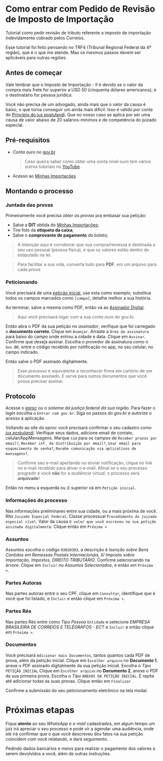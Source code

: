 # Como entrar com Pedido de Revisão de Imposto de Importação

Tutorial como pedir revisão de tributo referente a imposto de importação indevidamente cobrado pelos Correios.

Esse tutorial foi feito pensando no TRF4 (Tribunal Regional Federal da 4ª região), que é o que me atende. Mas os mesmos passos devem ser aplicáveis para outras regiões.

## Antes de começar

Vale lembrar que o Imposto de Importação - II é devido se o valor da compra mais frete for superior a USD 50 (cinquenta dólares americanos); e o destinatário for pessoa jurídica.

Você não precisa de um advogado, ainda mais que o valor da causa é baixo, o que torna conseguir um ainda mais difícil. Isso é válido por conta do [Princípio do jus postulandi](https://pt.wikipedia.org/wiki/Princ%C3%ADpio_do_jus_postulandi).
Que no nosso caso se aplica por ser uma causa de valor abaixo de 20 salários-mínimos e de competência do juizado especial.

## Pré-requisitos

- _Conta ouro_ no [gov.br](https://www.gov.br/pt-br)
	> Caso queira saber como obter uma conta nível ouro tem vários outros tutoriais no [YouTube](https://www.youtube.com/results?search_query=conta+ouro+no+gov.br).
- Acesso ao [Minhas Importações](https://apps.correios.com.br/portalimportador)

## Montando o processo

### Juntada das provas

Primeiramente você precisa _obter as provas_ pra embasar sua petição:
- Salve a __DIT__ obtida do [Minhas Importações](https://apps.correios.com.br/portalimportador);
- Tire foto da __etiqueta da caixa__;
- Salve o __comprovante de pagamento__ do boleto;

> A intenção aqui é corroborar que sua compra/remessa é destinada a seu uso pessoal (pessoa física), e que os valores estão dentro do estipulado na lei.

> Para facilitar a sua vida, converta tudo para __PDF__, em um arquivo para cada _prova_.

### Peticionando

Você precisará de uma [petição inicial](recursos/Petição%20inicial.docx), use esta como exemplo, substitua todos os campos marcados como `[campo]`, detalhe melhor a sua história.

Ao terminar, salve a mesma como PDF, então vá ao [Assinador Digital](https://assinador.iti.br/assinatura/index.xhtml).
> Aqui você precisará logar com a sua _conta ouro_ do gov.br.

Então abra o PDF da sua petição no _assinador_, verifique que foi carregado o __documento correto__.
Clique em `Avançar`. Arraste a `Área da assinatura` para baixo do campo onde entrou a cidade e data.
Clique em `Assinar`. Confirme que deseja assinar.
Escolha o provedor de assinatura como o `Gov.BR`, entre o código recebido por notificação no app, no seu celular, no campo indicado.

Então salve o PDF assinado digitalmente.
> Esse processo é equivalente a reconhecer firma em cartório de um documento assinado. E serve para outros documentos que você possa precisar assinar.

## Protocolo
Acesse o [eproc](https://eproc.jfpr.jus.br/eprocV2/) _ou o sistema da justiça federal da sua região_. Para fazer o _login_ escolha o `Entrar com gov.br`.
Siga os passos do _gov.br_ e autorize o acesso à aplicação.

Voltando ao site do _eproc_ você precisará confirmar o seu cadastro como _[jus postulandi](https://pt.wikipedia.org/wiki/Princ%C3%ADpio_do_jus_postulandi)_.
Verifique seus dados, adicione email de contato, celular/AppMensagens. Marque `sim` para os campos de `Receber prazos por email?`, `Receber inf. da distribuição por email?`, `Usar email para esquecimento de senha?`, `Recebe comunicação via aplicativos de mensagens?`.
>Confirme seu e-mail apertando no enviar notificação, clique no link no e-mail recebido para ativar o e-mail. Afinal se o seu processo progredir e você __não__ for a _audiência virtual_, o processo será __arquivado__!

Então no menu a esquerda ou `☰` superior vá em `Petição inicial`.

### Informações do processo

Nas informações preliminares entre sua cidade, ou a mais próxima de você.
Rito `Juizado Especial Federal`. Classe processual `Procedimento do juizado especial cível`. Valor da causa `O valor que você escreveu na sua petição assinada digitalmente`.
Clique então em `Próxima >`

### Assuntos

Assuntos escolha o código `03020303`, a descrição é _Isenção sobre Bens Contidos em Remessas Postais Internacionais, II/ Imposto sobre Importação, Impostos, DIREITO TRIBUTÁRIO_. Confirme selecionando na árvore.
Clique em `Incluir` no _Assuntos Selecionados_, e então em `Próxima >`.

### Partes Autoras

Nas partes autoras entre o seu CPF, clique em `Consultar`, identifique que é você que foi listado, e `Incluir` e então clique em `Próxima >`.

### Partes Rés

Nas partes Rés entre como _Tipo Pessoa_ `Entidade` e selecione _EMPRESA BRASILEIRA DE CORREIOS E TELÉGRAFOS - ECT_ e `Incluir` e então clique em `Próxima >`.

### Documentos

Você precisará `Adicionar mais Documentos`, tantos quantos cada PDF de prova, além da petição inicial.
Clique em `Escolher arquivo` no __Documento 1__, anexe o PDF assinado digitalmente da sua petição inicial. Escolha o _Tipo_ `PETIÇÃO INICIAL`
Clique em `Escolher arquivo` no __Documento 2__, anexe o PDF da sua primeira prova. Escolha o _Tipo_ `ANEXOS DA PETIÇÃO INICIAL`.
E repita até adicionar todas as suas provas. Clique então em `Finalizar`

Confirme a submissão do seu peticionamento eletrônico na tela modal.

# Próximas etapas

Fique __atento__ ao seu _WhatsApp_ e _e-mail_ cadastrados, em algum tempo um juiz irá apreciar o seu processo e pode vir a agendar uma audiência, onde ele irá confirmar que o que você descreveu dos fatos na sua petição coincidem com você relatando, e dará seguimento.

Pedindo dados bancários e meios para realizar o pagamento dos valores a serem devolvidos a você, além de outras instruções.